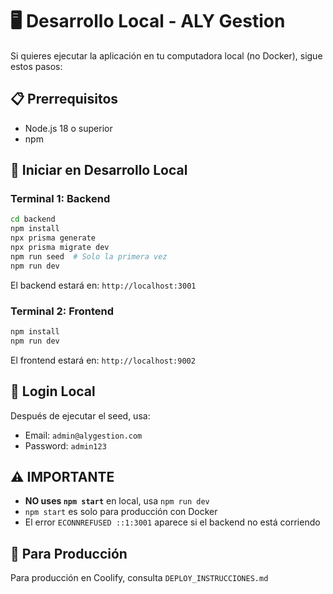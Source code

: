 # 🖥️ Desarrollo Local - ALY Gestion

Si quieres ejecutar la aplicación en tu computadora local (no Docker), sigue estos pasos:

## 📋 Prerrequisitos

- Node.js 18 o superior
- npm

## 🚀 Iniciar en Desarrollo Local

### Terminal 1: Backend

```bash
cd backend
npm install
npx prisma generate
npx prisma migrate dev
npm run seed  # Solo la primera vez
npm run dev
```

El backend estará en: `http://localhost:3001`

### Terminal 2: Frontend

```bash
npm install
npm run dev
```

El frontend estará en: `http://localhost:9002`

## 🔑 Login Local

Después de ejecutar el seed, usa:
- Email: `admin@alygestion.com`
- Password: `admin123`

## ⚠️ IMPORTANTE

- **NO uses `npm start`** en local, usa `npm run dev`
- `npm start` es solo para producción con Docker
- El error `ECONNREFUSED ::1:3001` aparece si el backend no está corriendo

## 🐳 Para Producción

Para producción en Coolify, consulta `DEPLOY_INSTRUCCIONES.md`
